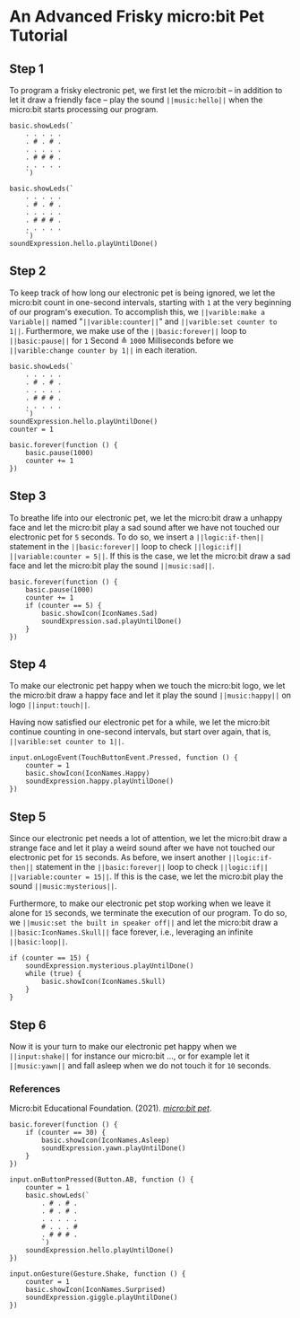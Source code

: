 # An Advanced Frisky micro:bit Pet Tutorial

## Step 1

To program a frisky electronic pet, we first let the micro:bit – in addition to let it draw a friendly face – play the sound ``||music:hello||`` when the micro:bit starts processing our program.
```template
basic.showLeds(`
    . . . . .
    . # . # .
    . . . . .
    . # # # .
    . . . . .
    `)
```

```blocks
basic.showLeds(`
    . . . . .
    . # . # .
    . . . . .
    . # # # .
    . . . . .
    `)
soundExpression.hello.playUntilDone()
```

## Step 2

To keep track of how long our electronic pet is being ignored, we let the micro:bit count in one-second intervals, starting with `1` at the very beginning of our program's execution.
To accomplish this, we ``||varible:make a Variable||`` named "``||varible:counter||``" and ``||varible:set counter to 1||``. Furthermore, we make use of the ``||basic:forever||`` loop to ``||basic:pause||`` for `1` Second ≙ `1000` Milliseconds before we ``||varible:change counter by 1||`` in each iteration.

```blocks
basic.showLeds(`
    . . . . .
    . # . # .
    . . . . .
    . # # # .
    . . . . .
    `)
soundExpression.hello.playUntilDone()
counter = 1

basic.forever(function () {
    basic.pause(1000)
    counter += 1
})
```

## Step 3

To breathe life into our electronic pet, we let the micro:bit draw a unhappy face and let the micro:bit play a sad sound after we have not touched our electronic pet for `5` seconds.
To do so, we insert a ``||logic:if-then||`` statement  in the ``||basic:forever||`` loop to check ``||logic:if||`` ``||variable:counter = 5||``. If this is the case, we let the micro:bit draw a sad face and let the micro:bit play the sound ``||music:sad||``. 

```block
basic.forever(function () {
    basic.pause(1000)
    counter += 1
    if (counter == 5) {
        basic.showIcon(IconNames.Sad)
        soundExpression.sad.playUntilDone()
    }
})
```

## Step 4

To make our electronic pet happy when we touch the micro:bit logo, we let the micro:bit draw a happy face and let it play the sound ``||music:happy||`` on logo ``||input:touch||``.

Having now satisfied our electronic pet for a while, we let the micro:bit continue counting in one-second intervals, but start over again, that is, ``||varible:set counter to 1||``.

```block
input.onLogoEvent(TouchButtonEvent.Pressed, function () {
    counter = 1
    basic.showIcon(IconNames.Happy)
    soundExpression.happy.playUntilDone()
})
```

## Step 5

Since our electronic pet needs a lot of attention, we let the micro:bit draw a strange face and let it play a weird sound after we have not touched our electronic pet for `15` seconds.
As before, we insert another ``||logic:if-then||`` statement in the ``||basic:forever||`` loop to check ``||logic:if||`` ``||variable:counter = 15||``. If this is the case, we let the micro:bit play the sound ``||music:mysterious||``.

Furthermore, to make our electronic pet stop working when we leave it alone for `15` seconds, we terminate the execution of our program.
To do so, we ``||music:set the built in speaker off||`` and let the micro:bit draw a ``||basic:IconNames.Skull||`` face forever, i.e., leveraging an infinite ``||basic:loop||``.

```block
if (counter == 15) {
    soundExpression.mysterious.playUntilDone()
    while (true) {
        basic.showIcon(IconNames.Skull)
    }
}
```

## Step 6

Now it is your turn to make our electronic pet happy when we ``||input:shake||`` for instance our micro:bit …, or for example let it ``||music:yawn||`` and fall asleep when we do not touch it for `10` seconds.

### References

Micro:bit Educational Foundation. (2021). _[micro:bit pet](https://www.microbit.org/projects/make-it-code-it/microbit-pet/)_.

```ghost
basic.forever(function () {
    if (counter == 30) {
        basic.showIcon(IconNames.Asleep)
        soundExpression.yawn.playUntilDone()
    }
})

input.onButtonPressed(Button.AB, function () {
    counter = 1
    basic.showLeds(`
        . # . # .
        . # . # .
        . . . . .
        # . . . #
        . # # # .
        `)
    soundExpression.hello.playUntilDone()
})

input.onGesture(Gesture.Shake, function () {
    counter = 1
    basic.showIcon(IconNames.Surprised)
    soundExpression.giggle.playUntilDone()
})
```

<script src="https://makecode.com/gh-pages-embed.js"></script><script>makeCodeRender("{{ site.makecode.home_url }}", "{{ site.github.owner_name }}/{{ site.github.repository_name }}");</script>
